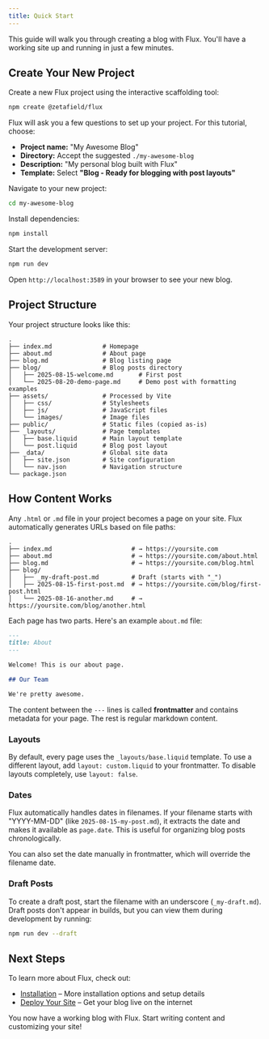 ```yaml
---
title: Quick Start
---
```


This guide will walk you through creating a blog with Flux. You'll have a working site up and running in just a few minutes.

## Create Your New Project

Create a new Flux project using the interactive scaffolding tool:

```bash
npm create @zetafield/flux
```

Flux will ask you a few questions to set up your project. For this tutorial, choose:

- **Project name:** "My Awesome Blog"
- **Directory:** Accept the suggested `./my-awesome-blog`
- **Description:** "My personal blog built with Flux"
- **Template:** Select **"Blog - Ready for blogging with post layouts"**

Navigate to your new project:

```bash
cd my-awesome-blog
```

Install dependencies:

```bash
npm install
```

Start the development server:

```bash
npm run dev
```

Open `http://localhost:3589` in your browser to see your new blog.

## Project Structure

Your project structure looks like this:

```
.
├── index.md              # Homepage
├── about.md              # About page
├── blog.md               # Blog listing page
├── blog/                 # Blog posts directory
│   ├── 2025-08-15-welcome.md       # First post
│   └── 2025-08-20-demo-page.md     # Demo post with formatting examples
├── assets/               # Processed by Vite
│   ├── css/              # Stylesheets
│   ├── js/               # JavaScript files
│   └── images/           # Image files
├── public/               # Static files (copied as-is)
├── _layouts/             # Page templates
│   ├── base.liquid       # Main layout template
│   └── post.liquid       # Blog post layout
├── _data/                # Global site data
│   ├── site.json         # Site configuration
│   └── nav.json          # Navigation structure
└── package.json
```

## How Content Works

Any `.html` or `.md` file in your project becomes a page on your site. Flux automatically generates URLs based on file paths:

```
.
├── index.md                      # → https://yoursite.com
├── about.md                      # → https://yoursite.com/about.html
├── blog.md                       # → https://yoursite.com/blog.html
├── blog/
│   ├── _my-draft-post.md         # Draft (starts with "_")
│   ├── 2025-08-15-first-post.md  # → https://yoursite.com/blog/first-post.html
│   └── 2025-08-16-another.md     # → https://yoursite.com/blog/another.html
```

Each page has two parts. Here's an example `about.md` file:

```markdown
---
title: About
---

Welcome! This is our about page.

## Our Team

We're pretty awesome.
```

The content between the `---` lines is called **frontmatter** and contains metadata for your page. The rest is regular markdown content.

### Layouts

By default, every page uses the `_layouts/base.liquid` template. To use a different layout, add `layout: custom.liquid` to your frontmatter. To disable layouts completely, use `layout: false`.

### Dates

Flux automatically handles dates in filenames. If your filename starts with "YYYY-MM-DD" (like `2025-08-15-my-post.md`), it extracts the date and makes it available as `page.date`. This is useful for organizing blog posts chronologically.

You can also set the date manually in frontmatter, which will override the filename date.

### Draft Posts

To create a draft post, start the filename with an underscore (`_my-draft.md`). Draft posts don't appear in builds, but you can view them during development by running:

```bash
npm run dev --draft
```

## Next Steps

To learn more about Flux, check out:

- [Installation](/installation) – More installation options and setup details
- [Deploy Your Site](/deploy) – Get your blog live on the internet

You now have a working blog with Flux. Start writing content and customizing your site!
